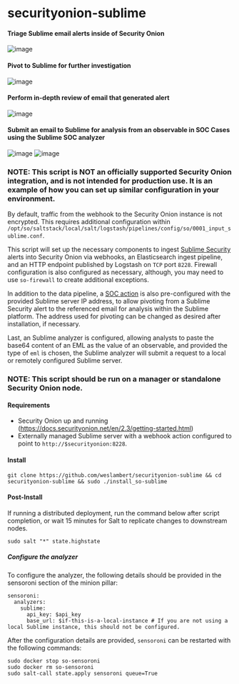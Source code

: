 # securityonion-sublime

#### Triage Sublime email alerts inside of Security Onion
![image](https://user-images.githubusercontent.com/16829864/222842071-4f277c26-2ad7-4344-a9e8-a948c65910fa.png)

#### Pivot to Sublime for further investigation
![image](https://user-images.githubusercontent.com/16829864/223286167-e61dcad7-76da-48d7-8847-9eb32a8a9623.png)

#### Perform in-depth review of email that generated alert 
![image](https://user-images.githubusercontent.com/16829864/223286188-18a978c4-7571-40dd-91bd-0a2b6a47eeb7.png)

#### Submit an email to Sublime for analysis from an observable in SOC Cases using the Sublime SOC analyzer
![image](https://user-images.githubusercontent.com/16829864/224206024-b752b039-028a-4df8-bbb2-86817ea4ec14.png)
![image](https://user-images.githubusercontent.com/16829864/224206048-5f65bbd7-9e0b-457e-a5ab-75d4ae389057.png)



### NOTE: This script is NOT an officially supported Security Onion integration, and is not intended for production use. It is an example of how you can set up similar configuration in your environment. 

By default, traffic from the webhook to the Security Onion instance is not encrypted. This requires additional configuration within `/opt/so/saltstack/local/salt/logstash/pipelines/config/so/0001_input_sublime.conf`.

This script will set up the necessary components to ingest [Sublime Security](https://sublime.security/) alerts into Security Onion via webhooks, an Elasticsearch ingest pipeline, and an HTTP endpoint published by Logstash on `TCP` port `8228`. Firewall configuration is also configured as necessary, although, you may need to use `so-firewall` to create additional exceptions.

In addition to the data pipeline, a [SOC action](https://docs.securityonion.net/en/2.3/soc-customization.html#action-menu) is also pre-configured with the provided Sublime server IP address, to allow pivoting from a Sublime Security alert to the referenced email for analysis within the Sublime platform. The address used for pivoting can be changed as desired after installation, if necessary.

Last, an Sublime analyzer is configured, allowing analysts to paste the base64 content of an EML as the value of an observable, and provided the type of `eml` is chosen, the Sublime analyzer will submit a request to a local or remotely configured Sublime server.

### NOTE: This script should be run on a manager or standalone Security Onion node.

#### Requirements
 - Security Onion up and running (https://docs.securityonion.net/en/2.3/getting-started.html)
 - Externally managed Sublime server with a webhook action configured to point to `http://$securityonion:8228`.

#### Install

`git clone https://github.com/weslambert/securityonion-sublime && cd securityonion-sublime && sudo ./install_so-sublime`

#### Post-Install
If running a distributed deployment, run the command below after script completion, or wait 15 minutes for Salt to replicate changes to downstream nodes.

`sudo salt "*" state.highstate`

##### Configure the analyzer
To configure the analyzer, the following details should be provided in the sensoroni section of the minion pillar:

```
sensoroni:
  analyzers:
    sublime:
      api_key: $api_key
      base_url: $if-this-is-a-local-instance # If you are not using a local Sublime instance, this should not be configured. 
```

After the configuration details are provided, `sensoroni` can be restarted with the following commands:

```
sudo docker stop so-sensoroni
sudo docker rm so-sensoroni
sudo salt-call state.apply sensoroni queue=True
```

